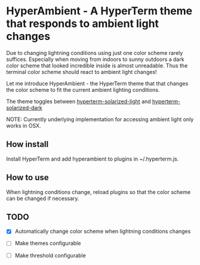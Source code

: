 # HyperAmbient - A HyperTerm theme that responds to ambient light changes

Due to changing lightning conditions using just one color scheme rarely suffices. Especially when moving from indoors to sunny outdoors a dark color scheme that looked incredible inside is almost unreadable.
Thus the terminal color scheme should react to ambient light changes!

Let me introduce HyperAmbient - the HyperTerm theme that that changes the color scheme to fit the current ambient lighting conditions.

The theme toggles between [hyperterm-solarized-light](https://www.npmjs.com/package/hyperterm-solarized-light) and  [hyperterm-solarized-dark](https://www.npmjs.com/package/hyperterm-solarized-dark)

NOTE: Currently underlying implementation for accessing ambient light only works in OSX.

## How install

Install HyperTerm and add hyperambient to plugins in ~/.hyperterm.js.

## How to use

When lightning conditions change, reload plugins so that the color scheme can be changed if necessary.

## TODO

- [x] Automatically change color scheme when lightning conditions changes
- [ ] Make themes configurable
- [ ] Make threshold configurable

